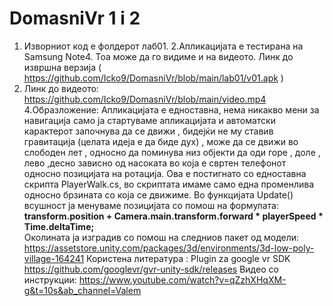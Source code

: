 # DomasniVr 1 i 2
1. Изворниот код е фолдерот лаб01.
2.Апликацијата е тестирана на Samsung Note4. Тоа може да го видиме и на видеото.
Линк до извршна верзија ( https://github.com/Icko9/DomasniVr/blob/main/lab01/v01.apk )
3. Линк до видеото: https://github.com/Icko9/DomasniVr/blob/main/video.mp4
4.Образложение: 
Апликацијата е едноставна, нема никакво мени за навигација само ја стартуваме апликацијата и автоматски карактерот започнува да се движи , бидејќи не му ставив гравитација (целата идеја е да биде дух) , може да се движи во слободен лет , односно да поминува низ објекти да оди горе , доле , лево ,десно зависно од насоката во која е свртен телефонот односно позицијата на ротација.
Ова е постигнато со едноставна скрипта PlayerWalk.cs, во скриптата имаме само една променлива односно брзината со која се движиме. Во функцијата Update() всушност ја менуваме позицијата со помош на формулата: 
  **transform.position + Camera.main.transform.forward * playerSpeed * Time.deltaTime;**  
Околината ја изградив со помош на следниов пакет од модели:
https://assetstore.unity.com/packages/3d/environments/3d-low-poly-village-164241
Користена литература :
Plugin za google vr SDK
https://github.com/googlevr/gvr-unity-sdk/releases
Видео со инструкции:
https://www.youtube.com/watch?v=qZzhXHqXM-g&t=10s&ab_channel=Valem


  
